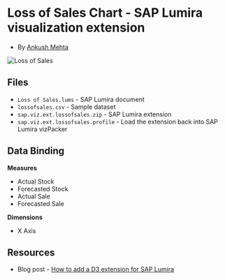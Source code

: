Loss of Sales Chart - SAP Lumira visualization extension
=================================================
* By [Ankush Mehta](http://scn.sap.com/people/ankush.mehta)<br>

![Loss of Sales](https://github.com/SAP/lumira-extension-viz/blob/master/Loss%20of%20Sales/LossOfSales.PNG)

Files
-----------
* `Loss of Sales.lums` - SAP Lumira document
* `lossofsales.csv` - Sample dataset
* `sap.viz.ext.lossofsales.zip` - SAP Lumira extension
* `sap.viz.ext.lossofsales.profile` - Load the extension back into SAP Lumira vizPacker

Data Binding
-------------
<strong>Measures</strong>
* Actual Stock
* Forecasted Stock
* Actual Sale
* Forecasted Sale

<strong>Dimensions</strong>
* X Axis

Resources
-----------
* Blog post - [How to add a D3 extension for SAP Lumira](http://http://scn.sap.com/community/lumira/blog/2015/03/19/sap-lumira-visualizations-loss-of-sales-charth)
